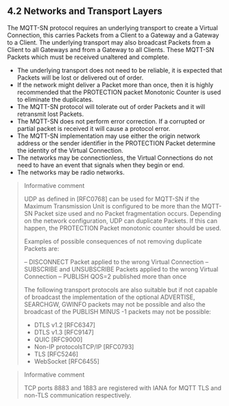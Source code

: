 <!-- transformation-note: left upstream numbering of headings for verification -->
## 4.2 Networks and Transport Layers
<!-- transformation-note: replaced ampersand with english word "and" in above section title. -->

The MQTT-SN protocol requires an underlying transport to create a Virtual Connection, this carries Packets from a Client to a Gateway and a Gateway to a Client.
The underlying transport may also broadcast Packets from a Client to all Gateways and from a Gateway to all Clients.
These MQTT-SN Packets which must be received unaltered and complete.

- The underlying transport does not need to be reliable, it is expected that Packets will be lost or delivered out of order.
- If the network might deliver a Packet more than once, then it is highly recommended that the PROTECTION packet Monotonic Counter is used to eliminate the duplicates.
- The MQTT-SN protocol will tolerate out of order Packets and it will retransmit lost Packets.
- The MQTT-SN does not perform error correction. If a corrupted or partial packet is received it will cause a protocol error.
- The MQTT-SN implementation may use either the origin network address or the sender identifier in the PROTECTION Packet determine the identity of the Virtual Connection.
- The networks may be connectionless, the Virtual Connections do not need to have an event that signals when they begin or end.
- The networks may be radio networks.

> Informative comment
> 
> UDP as defined in [RFC0768] can be used for MQTT-SN if the Maximum Transmission Unit is configured to be more than the MQTT-SN Packet size used and no Packet fragmentation occurs.
> Depending on the network configuration, UDP can duplicate Packets.
> If this can happen, the PROTECTION Packet monotonic counter should be used.
>
>Examples of possible consequences of not removing duplicate Packets are:
>
>– DISCONNECT Packet applied to the wrong Virtual Connection
>– SUBSCRIBE and UNSUBSCRIBE Packets applied to the wrong Virtual Connection
>– PUBLISH QOS=2 published more than once
>
>The following transport protocols are also suitable but if not capable of broadcast the implementation of the optional ADVERTISE, SEARCHGW,
>GWINFO packets may not be possible and also the broadcast of the PUBLISH MINUS -1 packets may not be possible:
>
>- DTLS v1.2 \[RFC6347]
>- DTLS v1.3 \[RFC9147]
>- QUIC \[RFC9000]
>- Non-IP protocolsTCP/IP \[RFC0793]
>- TLS \[RFC5246]
>- WebSocket \[RFC6455]
<!-- transformation-note: ensure all these references in above list are present (at least) in the informative references section. -->

> Informative comment
> 
> TCP ports 8883 and 1883 are registered with IANA for MQTT TLS and non-TLS communication respectively.
